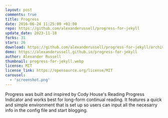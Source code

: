 ```yaml
---
layout: post
comments: true
title: Progress
date: 2016-06-24 11:25:00 +01:00
repo: https://github.com/alexanderussell/progress-for-jekyll
update_date: 2023-11-18
forks: 31
stars: 26
download: https://github.com/alexanderussell/progress-for-jekyll/archive/master.zip
demo: https://alexanderussell.github.io/progress-for-jekyll
author: Alexander Russell
thumbnail: progress-for-jekyll.webp
license: MIT
license_link: https://opensource.org/license/MIT
carousel:
  - 'screenshot.png'
---
```


Progress was built and inspired by Cody House's Reading Progress Indicator and works best for long-form continual reading. It features a quick and simple environment that is set up so users can input all the necesarry info in the config file and start blogging.
